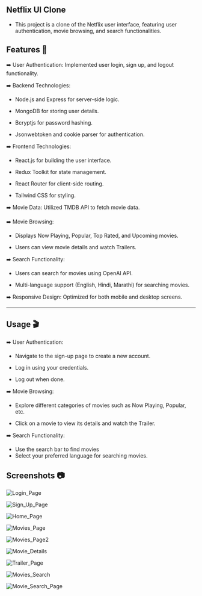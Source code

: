 
## Netflix UI Clone

- This project is a clone of the Netflix user interface, featuring user authentication, movie browsing, and search functionalities.

## Features 🚀

➡️ User Authentication: Implemented user login, sign up, and logout functionality.

➡️ Backend Technologies:
  - Node.js and Express for server-side logic. 
  
  - MongoDB for storing user details.
  
  - Bcryptjs for password hashing.
  
  - Jsonwebtoken and cookie parser for authentication.

➡️ Frontend Technologies:

  - React.js for building the user interface.
  
  - Redux Toolkit for state management.
  
  - React Router for client-side routing.
  
  - Tailwind CSS for styling.

➡️ Movie Data: Utilized TMDB API to fetch movie data.

➡️ Movie Browsing:
  - Displays Now Playing, Popular, Top Rated, and Upcoming movies.
  
  - Users can view movie details and watch Trailers.

➡️ Search Functionality:
  - Users can search for movies using OpenAI API.
  
  - Multi-language support (English, Hindi, Marathi) for searching movies.

➡️ Responsive Design: Optimized for both mobile and desktop screens.

________________________________________________________________________________________________________

## Usage 🎬

➡️ User Authentication:

 - Navigate to the sign-up page to create a new account.
 
 - Log in using your credentials.
 
 - Log out when done.

➡️ Movie Browsing:

 - Explore different categories of movies such as Now Playing, Popular, etc.
 
 - Click on a movie to view its details and watch the Trailer.

➡️ Search Functionality:

 - Use the search bar to find movies
 - Select your preferred language for searching movies.

 ## Screenshots 📷


![Login_Page](https://github.com/Saurabh9527/ReactJS-Netflix-Clone/assets/136837795/4d6d043a-bd28-493d-bad3-c4af8bbebab4)


![Sign_Up_Page](https://github.com/Saurabh9527/ReactJS-Netflix-Clone/assets/136837795/71881d80-8828-44e9-bdc8-f374792f8db6)


![Home_Page](https://github.com/Saurabh9527/ReactJS-Netflix-Clone/assets/136837795/ecde65b8-980d-4fbc-b635-7b0f61ca25fc)


![Movies_Page](https://github.com/Saurabh9527/ReactJS-Netflix-Clone/assets/136837795/31f8bd93-8429-46a1-825f-afab0fad3b2b)


![Movies_Page2](https://github.com/Saurabh9527/ReactJS-Netflix-Clone/assets/136837795/0baa6c72-8ffc-4b5f-866c-751a89fb5a37)


![Movie_Details](https://github.com/Saurabh9527/ReactJS-Netflix-Clone/assets/136837795/a26d65a7-faaa-46b7-88f8-3ffdb79c9082)


![Trailer_Page](https://github.com/Saurabh9527/ReactJS-Netflix-Clone/assets/136837795/923f09ec-ff9b-4d9f-82b4-1a82079a0dcb)


![Movies_Search](https://github.com/Saurabh9527/ReactJS-Netflix-Clone/assets/136837795/1b11ad85-7f14-405a-ac61-a0a5ffc084d5)


![Movie_Search_Page](https://github.com/Saurabh9527/ReactJS-Netflix-Clone/assets/136837795/ff88c49a-d62e-4d74-94b9-f31a89cabf79)








